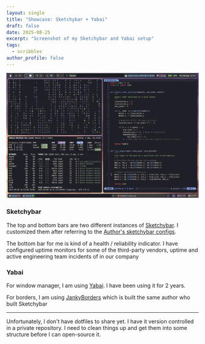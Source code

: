 ```yaml
---
layout: single
title: "Showcase: Sketchybar + Yabai"
draft: false
date: 2025-08-25
excerpt: "Screenshot of my Sketchybar and Yabai setup"
tags:
  - scribbles
author_profile: false
---
```


![window-screenshot](/assets/images/2025/08/sketchybar-yabai-screenshot.png)

### Sketchybar

The top and bottom bars are two different instances of
[Sketchybar][sketchybar]. I customized them after referring to the 
[Author's sketchybar configs][author-config].

The bottom bar for me is kind of a health / reliability indicator. I have
configured uptime monitors for some of the third-party vendors, uptime and
active engineering team incidents of in our company

### Yabai

For window manager, I am using [Yabai][yabai]. I have been using it for 2
years.

For borders, I am using [JankyBorders][borders] which is built the same author
who built Sketchybar

---

Unfortunately, I don't have dotfiles to share yet. I have it version controlled
in a private repository. I need to clean things up and get them into some
structure before I can open-source it.



[sketchybar]: https://github.com/FelixKratz/SketchyBar
[author-config]: https://github.com/FelixKratz/dotfiles/tree/master/.config/sketchybar
[yabai]: https://github.com/koekeishiya/yabai
[borders]: https://github.com/FelixKratz/JankyBorders
